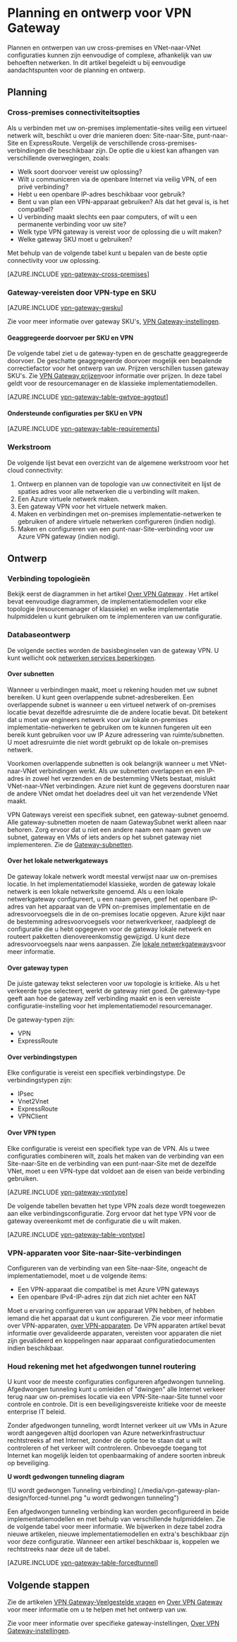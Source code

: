 <properties 
   pageTitle="VPN Gateway planning en ontwerp | Microsoft Azure"
   description="Meer informatie over het plannen van de VPN Gateway en een ontwerp voor cross-premises en hybride VNet-naar-VNet verbindingen"
   services="vpn-gateway"
   documentationCenter="na"
   authors="cherylmc"
   manager="carmonm"
   editor=""
   tags="azure-service-management,azure-resource-manager"/>
<tags 
   ms.service="vpn-gateway"
   ms.devlang="na"
   ms.topic="article"
   ms.tgt_pltfrm="na"
   ms.workload="infrastructure-services"
   ms.date="10/18/2016"
   ms.author="cherylmc"/>

# <a name="planning-and-design-for-vpn-gateway"></a>Planning en ontwerp voor VPN Gateway

Plannen en ontwerpen van uw cross-premises en VNet-naar-VNet configuraties kunnen zijn eenvoudige of complexe, afhankelijk van uw behoeften netwerken. In dit artikel begeleidt u bij eenvoudige aandachtspunten voor de planning en ontwerp.

## <a name="planning"></a>Planning


### <a name="compare"></a>Cross-premises connectiviteitsopties

Als u verbinden met uw on-premises implementatie-sites veilig een virtueel netwerk wilt, beschikt u over drie manieren doen: Site-naar-Site, punt-naar-Site en ExpressRoute. Vergelijk de verschillende cross-premises-verbindingen die beschikbaar zijn. De optie die u kiest kan afhangen van verschillende overwegingen, zoals:


- Welk soort doorvoer vereist uw oplossing?
- Wilt u communiceren via de openbare Internet via veilig VPN, of een privé verbinding?
- Hebt u een openbare IP-adres beschikbaar voor gebruik?
- Bent u van plan een VPN-apparaat gebruiken? Als dat het geval is, is het compatibel?
- U verbinding maakt slechts een paar computers, of wilt u een permanente verbinding voor uw site?
- Welk type VPN gateway is vereist voor de oplossing die u wilt maken?
- Welke gateway SKU moet u gebruiken?


Met behulp van de volgende tabel kunt u bepalen van de beste optie connectivity voor uw oplossing.


[AZURE.INCLUDE [vpn-gateway-cross-premises](../../includes/vpn-gateway-cross-premises-include.md)]



### <a name="gwrequire"></a>Gateway-vereisten door VPN-type en SKU

[AZURE.INCLUDE [vpn-gateway-gwsku](../../includes/vpn-gateway-gwsku-include.md)]

Zie voor meer informatie over gateway SKU's, [VPN Gateway-instellingen](vpn-gateway-about-vpn-gateway-settings.md#gwsku).

#### <a name="aggregate-throughput-by-sku-and-vpn-type"></a>Geaggregeerde doorvoer per SKU en VPN

De volgende tabel ziet u de gateway-typen en de geschatte geaggregeerde doorvoer. De geschatte geaggregeerde doorvoer mogelijk een bepalende correctiefactor voor het ontwerp van uw.
Prijzen verschillen tussen gateway SKU's. Zie [VPN Gateway prijzen](https://azure.microsoft.com/pricing/details/vpn-gateway/)voor informatie over prijzen. In deze tabel geldt voor de resourcemanager en de klassieke implementatiemodellen.

[AZURE.INCLUDE [vpn-gateway-table-gwtype-aggtput](../../includes/vpn-gateway-table-gwtype-aggtput-include.md)] 

#### <a name="supported-configurations-by-sku-and-vpn-type"></a>Ondersteunde configuraties per SKU en VPN

[AZURE.INCLUDE [vpn-gateway-table-requirements](../../includes/vpn-gateway-table-requirements-include.md)] 

### <a name="wf"></a>Werkstroom

De volgende lijst bevat een overzicht van de algemene werkstroom voor het cloud connectivity:

1.  Ontwerp en plannen van de topologie van uw connectiviteit en lijst de spaties adres voor alle netwerken die u verbinding wilt maken.
2.  Een Azure virtuele netwerk maken. 
3.  Een gateway VPN voor het virtuele netwerk maken.
4.  Maken en verbindingen met on-premises implementatie-netwerken te gebruiken of andere virtuele netwerken configureren (indien nodig).
5.  Maken en configureren van een punt-naar-Site-verbinding voor uw Azure VPN gateway (indien nodig).
 

## <a name="design"></a>Ontwerp

### <a name="topologies"></a>Verbinding topologieën

Bekijk eerst de diagrammen in het artikel [Over VPN Gateway](vpn-gateway-about-vpngateways.md) . Het artikel bevat eenvoudige diagrammen, de implementatiemodellen voor elke topologie (resourcemanager of klassieke) en welke implementatie hulpmiddelen u kunt gebruiken om te implementeren van uw configuratie.   

### <a name="designbasics"></a>Databaseontwerp

De volgende secties worden de basisbeginselen van de gateway VPN. U kunt wellicht ook [netwerken services beperkingen](../articles/azure-subscription-service-limits.md#networking-limits).


#### <a name="subnets"></a>Over subnetten

Wanneer u verbindingen maakt, moet u rekening houden met uw subnet bereiken. U kunt geen overlappende subnet-adresbereiken. Een overlappende subnet is wanneer u een virtueel netwerk of on-premises locatie bevat dezelfde adresruimte die de andere locatie bevat. Dit betekent dat u moet uw engineers netwerk voor uw lokale on-premises implementatie-netwerken te gebruiken om te kunnen fungeren uit een bereik kunt gebruiken voor uw IP Azure adressering van ruimte/subnetten. U moet adresruimte die niet wordt gebruikt op de lokale on-premises netwerk. 

Voorkomen overlappende subnetten is ook belangrijk wanneer u met VNet-naar-VNet verbindingen werkt. Als uw subnetten overlappen en een IP-adres in zowel het verzenden en de bestemming VNets bestaat, mislukt VNet-naar-VNet verbindingen. Azure niet kunt de gegevens doorsturen naar de andere VNet omdat het doeladres deel uit van het verzendende VNet maakt. 

VPN Gateways vereist een specifiek subnet, een gateway-subnet genoemd. Alle gateway-subnetten moeten de naam GatewaySubnet werkt alleen naar behoren. Zorg ervoor dat u niet een andere naam een naam geven uw subnet, gateway en VMs of iets anders op het subnet gateway niet implementeren. Zie de [Gateway-subnetten](vpn-gateway-about-vpn-gateway-settings.md#gwsub).

#### <a name="local"></a>Over het lokale netwerkgateways

De gateway lokale netwerk wordt meestal verwijst naar uw on-premises locatie. In het implementatiemodel klassieke, worden de gateway lokale netwerk is een lokale netwerksite genoemd. Als u een lokale netwerkgateway configureert, u een naam geven, geef het openbare IP-adres van het apparaat van de VPN on-premises implementatie en de adresvoorvoegsels die in de on-premises locatie opgeven. Azure kijkt naar de bestemming adresvoorvoegsels voor netwerkverkeer, raadpleegt de configuratie die u hebt opgegeven voor de gateway lokale netwerk en routeert pakketten dienovereenkomstig gewijzigd. U kunt deze adresvoorvoegsels naar wens aanpassen. Zie [lokale netwerkgateways](vpn-gateway-about-vpn-gateway-settings.md#lng)voor meer informatie.


#### <a name="gwtype"></a>Over gateway typen

De juiste gateway tekst selecteren voor uw topologie is kritieke. Als u het verkeerde type selecteert, werkt de gateway niet goed. De gateway-type geeft aan hoe de gateway zelf verbinding maakt en is een vereiste configuratie-instelling voor het implementatiemodel resourcemanager.

De gateway-typen zijn:

- VPN
- ExpressRoute

#### <a name="connectiontype"></a>Over verbindingstypen

Elke configuratie is vereist een specifiek verbindingstype. De verbindingstypen zijn:

- IPsec
- Vnet2Vnet
- ExpressRoute
- VPNClient


#### <a name="vpntype"></a>Over VPN typen

Elke configuratie is vereist een specifiek type van de VPN. Als u twee configuraties combineren wilt, zoals het maken van de verbinding van een Site-naar-Site en de verbinding van een punt-naar-Site met de dezelfde VNet, moet u een VPN-type dat voldoet aan de eisen van beide verbinding gebruiken.

[AZURE.INCLUDE [vpn-gateway-vpntype](../../includes/vpn-gateway-vpntype-include.md)] 

De volgende tabellen bevatten het type VPN zoals deze wordt toegewezen aan elke verbindingsconfiguratie. Zorg ervoor dat het type VPN voor de gateway overeenkomt met de configuratie die u wilt maken. 


[AZURE.INCLUDE [vpn-gateway-table-vpntype](../../includes/vpn-gateway-table-vpntype-include.md)] 

### <a name="devices"></a>VPN-apparaten voor Site-naar-Site-verbindingen

Configureren van de verbinding van een Site-naar-Site, ongeacht de implementatiemodel, moet u de volgende items:

- Een VPN-apparaat die compatibel is met Azure VPN gateways
- Een openbare IPv4-IP-adres zijn dat zich niet achter een NAT

Moet u ervaring configureren van uw apparaat VPN hebben, of hebben iemand die het apparaat dat u kunt configureren. Zie voor meer informatie over VPN-apparaten, [over VPN-apparaten](vpn-gateway-about-vpn-devices.md). De VPN apparaten artikel bevat informatie over gevalideerde apparaten, vereisten voor apparaten die niet zijn gevalideerd en koppelingen naar apparaat configuratiedocumenten indien beschikbaar.

### <a name="forcedtunnel"></a>Houd rekening met het afgedwongen tunnel routering

U kunt voor de meeste configuraties configureren afgedwongen tunneling. Afgedwongen tunneling kunt u omleiden of "dwingen" alle Internet verkeer terug naar uw on-premises locatie via een VPN-Site-naar-Site tunnel voor controle en controle. Dit is een beveiligingsvereiste kritieke voor de meeste enterprise IT beleid. 

Zonder afgedwongen tunneling, wordt Internet verkeer uit uw VMs in Azure wordt aangegeven altijd doorlopen van Azure netwerkinfrastructuur rechtstreeks af met Internet, zonder de optie toe te staan dat u wilt controleren of het verkeer wilt controleren. Onbevoegde toegang tot Internet kan mogelijk leiden tot openbaarmaking of andere soorten inbreuk op beveiliging.

**U wordt gedwongen tunneling diagram**

![U wordt gedwongen Tunneling verbinding] (./media/vpn-gateway-plan-design/forced-tunnel.png "u wordt gedwongen tunneling")

Een afgedwongen tunneling verbinding kan worden geconfigureerd in beide implementatiemodellen en met behulp van verschillende hulpmiddelen. Zie de volgende tabel voor meer informatie. We bijwerken in deze tabel zodra nieuwe artikelen, nieuwe implementatiemodellen en extra's beschikbaar zijn voor deze configuratie. Wanneer een artikel beschikbaar is, koppelen we rechtstreeks naar deze uit de tabel.

[AZURE.INCLUDE [vpn-gateway-table-forcedtunnel](../../includes/vpn-gateway-table-forcedtunnel-include.md)] 



## <a name="next-steps"></a>Volgende stappen

Zie de artikelen [VPN Gateway-Veelgestelde vragen](vpn-gateway-vpn-faq.md) en [Over VPN Gateway](vpn-gateway-about-vpngateways.md) voor meer informatie om u te helpen met het ontwerp van uw.

Zie voor meer informatie over specifieke gateway-instellingen, [Over VPN Gateway-instellingen](vpn-gateway-about-vpn-gateway-settings.md).




